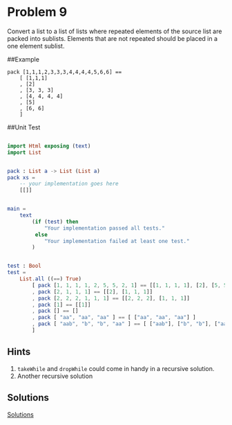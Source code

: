 # Problem 9

Convert a list to a list of lists where repeated elements of the source list are packed into sublists. Elements that are not repeated should be placed in a one element sublist.

##Example
```
pack [1,1,1,2,3,3,3,4,4,4,4,5,6,6] ==
    [ [1,1,1]
    , [2]
    , [3, 3, 3]
    , [4, 4, 4, 4]
    , [5]
    , [6, 6]
    ]
```

##Unit Test
```elm

import Html exposing (text)
import List 


pack : List a -> List (List a)
pack xs =
    -- your implementation goes here
    [[]]


main =
    text
        (if (test) then
            "Your implementation passed all tests."
         else
            "Your implementation failed at least one test."
        )


test : Bool
test =
    List.all ((==) True)
        [ pack [1, 1, 1, 1, 2, 5, 5, 2, 1] == [[1, 1, 1, 1], [2], [5, 5], [2], [1]]
        , pack [2, 1, 1, 1] == [[2], [1, 1, 1]]
        , pack [2, 2, 2, 1, 1, 1] == [[2, 2, 2], [1, 1, 1]]
        , pack [1] == [[1]]
        , pack [] == []
        , pack [ "aa", "aa", "aa" ] == [ ["aa", "aa", "aa"] ]
        , pack [ "aab", "b", "b", "aa" ] == [ ["aab"], ["b", "b"], ["aa"] ]
        ]
```

## Hints
1. ```takeWhile``` and ```dropWhile``` could come in handy in a recursive solution. 
2. Another recursive solution

## Solutions
[Solutions](../s/s09.md)
